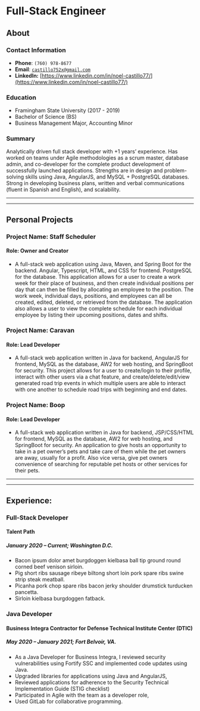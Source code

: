 <link rel="stylesheet" type="text/css" media="all" href="./style.css" />

# Full-Stack Engineer

## About

### Contact Information
* **Phone**: `(760) 978-8677`
* **Email**: <a href="mailto:castillo752x@gmail.com">`castillo752x@gmail.com`</a>
* **LinkedIn:** [https://www.linkedin.com/in/noel-castillo77/](https://www.linkedin.com/in/noel-castillo77/)

### Education
* Framingham State University (2017 - 2019)
* Bachelor of Science (BS)
* Business Management Major, Accounting Minor

### Summary
Analytically driven full stack developer with +1 years’ experience. Has
worked on teams under Agile methodologies as a scrum master,
database admin, and co-developer for the complete product
development of successfully launched applications. Strengths are in
design and problem-solving skills using Java, AngularJS, and MySQL + PostgreSQL
databases. Strong in developing business plans, written and verbal
communications (fluent in Spanish and English), and scalability.

<hr><hr>

## Personal Projects

### Project Name: Staff Scheduler
#### Role: Owner and Creator
* A full-stack web application using Java, Maven, and Spring Boot for the backend. Angular, Typescript, HTML, and CSS for frontend. PostgreSQL for the database. This application allows for a user to create a work week for their place of business, and then create individual positions per day that can then be filled by allocating an employee to the position. The work week, individual days, positions, and employees can all be created, edited, deleted, or retrieved from the database. The application also allows a user to view the complete schedule for each individual employee by listing their upcoming positions, dates and shifts.


### Project Name: Caravan
#### Role: Lead Developer
* A full-stack web application written in Java for backend,
AngularJS for frontend, MySQL as the database, AW2 for web
hosting, and SpringBoot for security. This project allows for a user to
create/login to their profile, interact with other users via a chat
feature, and create/delete/edit/view generated road trip events in
which multiple users are able to interact with one another to
schedule road trips with beginning and end dates.

### Project Name: Boop
#### Role: Lead Developer
* A full-stack web application written in Java for backend, JSP/CSS/HTML for frontend, MySQL as the database, AW2 for web hosting, and SpringBoot for security. An application to give hosts an opportunity to take in a pet owner’s pets and take care of them while the pet owners are away, usually for a profit. Also vice versa, give pet owners convenience of searching for reputable pet hosts or other services for their pets.

<hr><hr>

## Experience:

### Full-Stack Developer
#### Talent Path
##### January 2020 – Current; Washington D.C.

* Bacon ipsum dolor amet burgdoggen kielbasa ball tip ground round corned beef venison sirloin.
* Pig short ribs sausage ribeye biltong short loin pork spare ribs swine strip steak meatball.
* Picanha pork chop spare ribs bacon jerky shoulder drumstick turducken pancetta.
* Sirloin kielbasa burgdoggen fatback.

### Java Developer
#### Business Integra Contractor for Defense Technical Institute Center (DTIC)
##### May 2020 – January 2021; Fort Belvoir, VA.

* As a Java Developer for Business Integra, I reviewed security vulnerabilities using Fortify SSC and implemented code updates using Java.
* Upgraded libraries for applications using Java and AngularJS,
* Reviewed applications for adherence to the Security Technical
Implementation Guide (STIG checklist)
* Participated in Agile with the team as a developer role,
* Used GitLab for collaborative programming.

